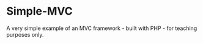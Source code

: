# Simple-MVC
A very simple example of an MVC framework - built with PHP - for teaching purposes only.
